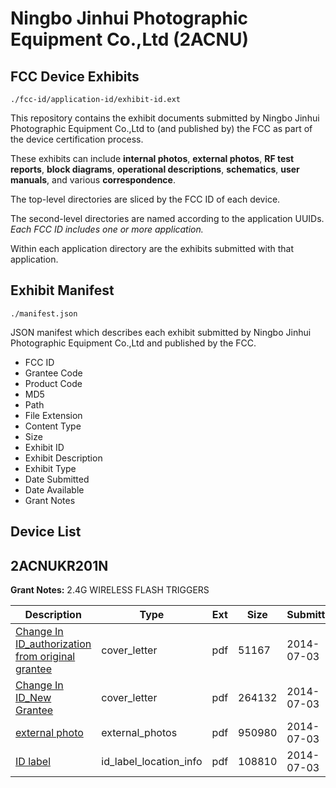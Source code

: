 # Ningbo Jinhui Photographic Equipment Co.,Ltd (2ACNU)
## FCC Device Exhibits

```
./fcc-id/application-id/exhibit-id.ext
```

This repository contains the exhibit documents submitted by Ningbo Jinhui Photographic Equipment Co.,Ltd to (and published by) the FCC as part of the device certification process.

These exhibits can include **internal photos**, **external photos**, **RF test reports**, **block diagrams**, **operational descriptions**, **schematics**, **user manuals**, and various **correspondence**.

The top-level directories are sliced by the FCC ID of each device.

The second-level directories are named according to the application UUIDs. *Each FCC ID includes one or more application.*

Within each application directory are the exhibits submitted with that application. 

## Exhibit Manifest

```
./manifest.json
```

JSON manifest which describes each exhibit submitted by Ningbo Jinhui Photographic Equipment Co.,Ltd and published by the FCC.

- FCC ID
- Grantee Code
- Product Code
- MD5
- Path
- File Extension
- Content Type
- Size
- Exhibit ID
- Exhibit Description
- Exhibit Type
- Date Submitted
- Date Available
- Grant Notes

## Device List
## 2ACNUKR201N
**Grant Notes:** 2.4G WIRELESS FLASH TRIGGERS

| Description | Type | Ext | Size | Submitted | Available |
| ----------- | ---- | --- | ---- | --------- | --------- |
| [Change In ID_authorization from original grantee](2ACNUKR201N/0f74d490a8bef2ec070a0c5161b481d4/2315717.pdf) | cover_letter | pdf | 51167 | 2014-07-03 | 2014-07-03 |
| [Change In ID_New Grantee](2ACNUKR201N/0f74d490a8bef2ec070a0c5161b481d4/2315718.pdf) | cover_letter | pdf | 264132 | 2014-07-03 | 2014-07-03 |
| [external photo](2ACNUKR201N/0f74d490a8bef2ec070a0c5161b481d4/2263491.pdf) | external_photos | pdf | 950980 | 2014-07-03 | 2014-07-03 |
| [ID label](2ACNUKR201N/0f74d490a8bef2ec070a0c5161b481d4/2315719.pdf) | id_label_location_info | pdf | 108810 | 2014-07-03 | 2014-07-03 |
